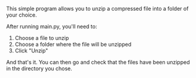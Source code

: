 This simple program allows you to unzip a compressed file into a folder of your choice.

After running main.py, you'll need to:
1) Choose a file to unzip
2) Choose a folder where the file will be unzipped
3) Click "Unzip"

And that's it. You can then go and check that the files have been unzipped in the directory you chose.
